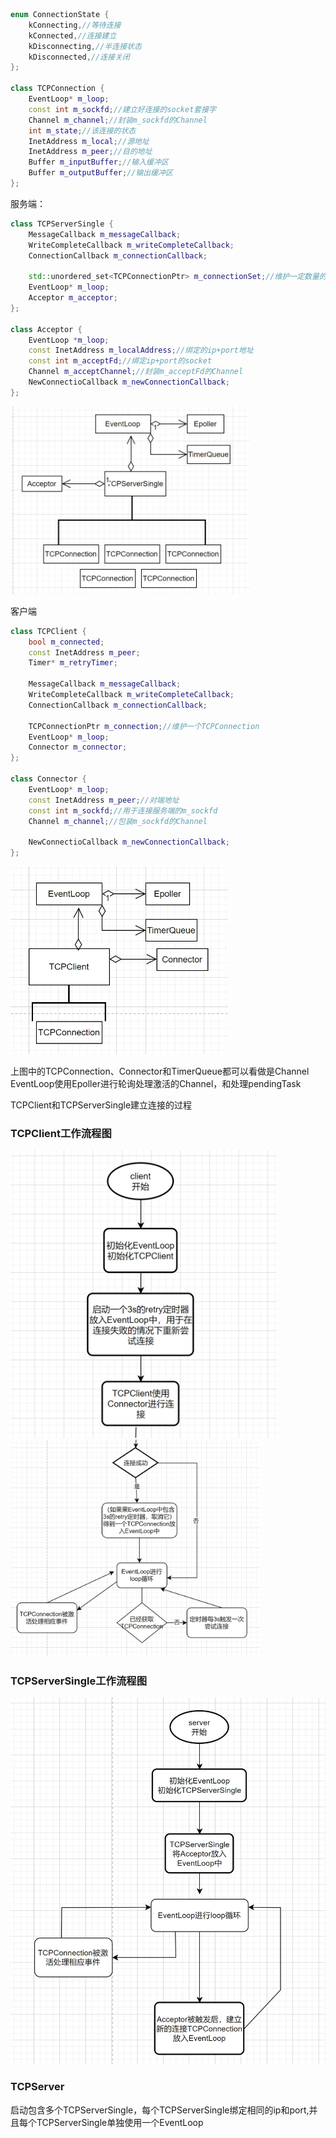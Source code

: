 
```cpp
enum ConnectionState {
    kConnecting,//等待连接
    kConnected,//连接建立
    kDisconnecting,//半连接状态
    kDisconnected,//连接关闭
};

class TCPConnection {
    EventLoop* m_loop;
    const int m_sockfd;//建立好连接的socket套接字
    Channel m_channel;//封装m_sockfd的Channel
    int m_state;//该连接的状态
    InetAddress m_local;//源地址
    InetAddress m_peer;//目的地址
    Buffer m_inputBuffer;//输入缓冲区
    Buffer m_outputBuffer;//输出缓冲区
};
```

服务端：
```cpp
class TCPServerSingle {
    MessageCallback m_messageCallback;
    WriteCompleteCallback m_writeCompleteCallback;
    ConnectionCallback m_connectionCallback;

    std::unordered_set<TCPConnectionPtr> m_connectionSet;//维护一定数量的TCPConnection
    EventLoop* m_loop;
    Acceptor m_acceptor;
};

class Acceptor {
    EventLoop *m_loop;
    const InetAddress m_localAddress;//绑定的ip+port地址
    const int m_acceptFd;//绑定ip+port的socket
    Channel m_acceptChannel;//封装m_acceptFd的Channel
    NewConnectioCallback m_newConnectionCallback;
};
```
<img src="../images/5.png" height=300/>

客户端
```cpp
class TCPClient {
    bool m_connected;
    const InetAddress m_peer;
    Timer* m_retryTimer;

    MessageCallback m_messageCallback;
    WriteCompleteCallback m_writeCompleteCallback;
    ConnectionCallback m_connectionCallback;
    
    TCPConnectionPtr m_connection;//维护一个TCPConnection
    EventLoop* m_loop;
    Connector m_connector;
};

class Connector {
    EventLoop* m_loop;
    const InetAddress m_peer;//对端地址
    const int m_sockfd;//用于连接服务端的m_sockfd
    Channel m_channel;//包装m_sockfd的Channel

    NewConnectioCallback m_newConnectionCallback;
};
```
<img src="../images/6.png" height=300/>


上图中的TCPConnection、Connector和TimerQueue都可以看做是Channel<br>
EventLoop使用Epoller进行轮询处理激活的Channel，和处理pendingTask

TCPClient和TCPServerSingle建立连接的过程

### TCPClient工作流程图
<img src="../images/7.png" height=460/>
<img src="../images/8.png" width=400/>

### TCPServerSingle工作流程图
<img src="../images/9.png"/>

### TCPServer
启动包含多个TCPServerSingle，每个TCPServerSingle绑定相同的ip和port,并且每个TCPServerSingle单独使用一个EventLoop
